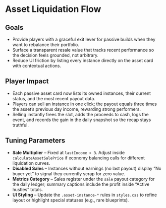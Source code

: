 # Asset Liquidation Flow

## Goals
- Provide players with a graceful exit lever for passive builds when they want to rebalance their portfolio.
- Surface a transparent resale value that tracks recent performance so the decision feels grounded, not arbitrary.
- Reduce UI friction by listing every instance directly on the asset card with contextual actions.

## Player Impact
- Each passive asset card now lists its owned instances, their current status, and the most recent payout data.
- Players can sell an instance in one click; the payout equals three times the asset’s previous day income, rewarding strong performers.
- Selling instantly frees the slot, adds the proceeds to cash, logs the event, and records the gain in the daily snapshot so the recap stays truthful.

## Tuning Parameters
- **Sale Multiplier** – Fixed at `lastIncome × 3`. Adjust inside `calculateAssetSalePrice` if economy balancing calls for different liquidation curves.
- **Disabled Sales** – Instances without earnings (no last payout) display “No buyer yet” to signal they currently scrap for zero value.
- **Metrics Category** – Sales register under the `sale` payout category for the daily ledger; summary captions include the profit inside “Active hustles” totals.
- **UI Styling** – Update the `.asset-instance-*` rules in `styles.css` to refine layout or highlight special statuses (e.g., rare blueprints).
